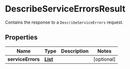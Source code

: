 

# DescribeServiceErrorsResult

Contains the response to a <code>DescribeServiceErrors</code> request.

## Properties

| Name | Type | Description | Notes |
|------------ | ------------- | ------------- | -------------|
|**serviceErrors** | [**List**](List.md) |  |  [optional] |



